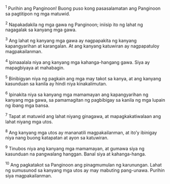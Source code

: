 <sup>1</sup>
Purihin ang Panginoon! Buong puso kong pasasalamatan ang Panginoon sa pagtitipon ng mga matuwid. 

<sup>2</sup>
Napakadakila ng mga gawa ng Panginoon; iniisip ito ng lahat ng nagagalak sa kanyang mga gawa. 

<sup>3</sup>
Ang lahat ng kanyang mga gawa ay nagpapakita ng kanyang kapangyarihan at karangalan. At ang kanyang katuwiran ay nagpapatuloy magpakailanman. 

<sup>4</sup>
Ipinaaalala niya ang kanyang mga kahanga-hangang gawa. Siya ay mapagbiyaya at mahabagin. 

<sup>5</sup>
Binibigyan niya ng pagkain ang mga may takot sa kanya, at ang kanyang kasunduan sa kanila ay hindi niya kinakalimutan. 

<sup>6</sup>
Ipinakita niya sa kanyang mga mamamayan ang kapangyarihan ng kanyang mga gawa, sa pamamagitan ng pagbibigay sa kanila ng mga lupain ng ibang mga bansa. 

<sup>7</sup>
Tapat at matuwid ang lahat niyang ginagawa, at mapagkakatiwalaan ang lahat niyang mga utos. 

<sup>8</sup>
Ang kanyang mga utos ay mananatili magpakailanman, at itoʼy ibinigay niya nang buong katapatan at ayon sa katuwiran. 

<sup>9</sup>
Tinubos niya ang kanyang mga mamamayan, at gumawa siya ng kasunduan na pangwalang hanggan. Banal siya at kahanga-hanga. 

<sup>10</sup>
Ang pagkatakot sa Panginoon ang pinagmumulan ng karunungan. Lahat ng sumusunod sa kanyang mga utos ay may mabuting pang-unawa. Purihin siya magpakailanman.